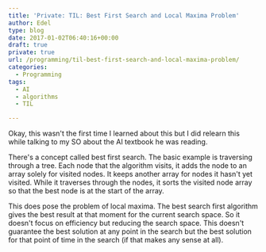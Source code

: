 ```yaml
---
title: 'Private: TIL: Best First Search and Local Maxima Problem'
author: Edel
type: blog
date: 2017-01-02T06:40:16+00:00
draft: true
private: true
url: /programming/til-best-first-search-and-local-maxima-problem/
categories:
  - Programming
tags:
  - AI
  - algorithms
  - TIL

---
```

Okay, this wasn't the first time I learned about this but I did relearn this while talking to my SO about the AI textbook he was reading.

There's a concept called best first search. The basic example is traversing through a tree. Each node that the algorithm visits, it adds the node to an array solely for visited nodes. It keeps another array for nodes it hasn't yet visited. While it traverses through the nodes, it sorts the visited node array so that the best node is at the start of the array.

This does pose the problem of local maxima. The best search first algorithm gives the best result at that moment for the current search space. So it doesn't focus on efficiency but reducing the search space. This doesn't guarantee the best solution at any point in the search but the best solution for that point of time in the search (if that makes any sense at all).